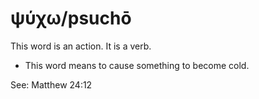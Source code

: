 # ψύχω/psuchō
This word is an action. It is a verb.
* This word means to cause something to become cold.

See: Matthew 24:12
